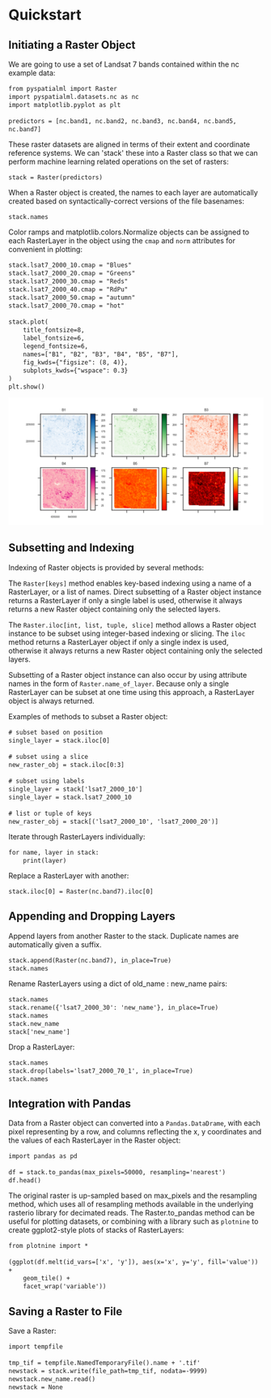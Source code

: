 # Quickstart

## Initiating a Raster Object

We are going to use a set of Landsat 7 bands contained within the nc example
data:

```
from pyspatialml import Raster
import pyspatialml.datasets.nc as nc
import matplotlib.pyplot as plt

predictors = [nc.band1, nc.band2, nc.band3, nc.band4, nc.band5, nc.band7]
```

These raster datasets are aligned in terms of their extent and coordinate
reference systems. We can 'stack' these into a Raster class so that we can
perform machine learning related operations on the set of rasters:

```
stack = Raster(predictors)
```

When a Raster object is created, the names to each layer are automatically
created based on syntactically-correct versions of the file basenames:

```
stack.names
```

Color ramps and matplotlib.colors.Normalize objects can be assigned to each
RasterLayer in the object using the `cmap` and `norm` attributes for
convenient in plotting:

```
stack.lsat7_2000_10.cmap = "Blues"
stack.lsat7_2000_20.cmap = "Greens"
stack.lsat7_2000_30.cmap = "Reds"
stack.lsat7_2000_40.cmap = "RdPu"
stack.lsat7_2000_50.cmap = "autumn"
stack.lsat7_2000_70.cmap = "hot"

stack.plot(
    title_fontsize=8,
    label_fontsize=6,
    legend_fontsize=6,
    names=["B1", "B2", "B3", "B4", "B5", "B7"],
    fig_kwds={"figsize": (8, 4)},
    subplots_kwds={"wspace": 0.3}
)
plt.show()
```

![Raster of stacked nc data](nc_stack.png)

## Subsetting and Indexing

Indexing of Raster objects is provided by several methods:

The ``Raster[keys]`` method enables key-based indexing using a name of a
RasterLayer, or a list of names. Direct subsetting of a Raster object instance
returns a RasterLayer if only a single label is used, otherwise it always
returns a new Raster object containing only the selected layers.

The ``Raster.iloc[int, list, tuple, slice]`` method allows a Raster object
instance to be subset using integer-based indexing or slicing. The ``iloc``
method returns a RasterLayer object if only a single index is used, otherwise
it always returns a new Raster object containing only the selected layers.

Subsetting of a Raster object instance can also occur by using attribute names
in the form of ``Raster.name_of_layer``. Because only a single RasterLayer can
be subset at one time using this approach, a RasterLayer object is always
returned.

Examples of methods to subset a Raster object:

```
# subset based on position
single_layer = stack.iloc[0]

# subset using a slice
new_raster_obj = stack.iloc[0:3]

# subset using labels
single_layer = stack['lsat7_2000_10']
single_layer = stack.lsat7_2000_10

# list or tuple of keys
new_raster_obj = stack[('lsat7_2000_10', 'lsat7_2000_20')]
```

Iterate through RasterLayers individually:

```
for name, layer in stack:
    print(layer)
```

Replace a RasterLayer with another:

```
stack.iloc[0] = Raster(nc.band7).iloc[0]
```

## Appending and Dropping Layers

Append layers from another Raster to the stack. Duplicate names are
automatically given a suffix.

```
stack.append(Raster(nc.band7), in_place=True)
stack.names
```

Rename RasterLayers using a dict of old_name : new_name pairs:

```
stack.names
stack.rename({'lsat7_2000_30': 'new_name'}, in_place=True)
stack.names
stack.new_name
stack['new_name']
```

Drop a RasterLayer:

```
stack.names
stack.drop(labels='lsat7_2000_70_1', in_place=True)
stack.names
```

## Integration with Pandas

Data from a Raster object can converted into a `Pandas.DataDrame`, with each
pixel representing by a row, and columns reflecting the x, y coordinates and
the values of each RasterLayer in the Raster object:

```
import pandas as pd

df = stack.to_pandas(max_pixels=50000, resampling='nearest')
df.head()
```

The original raster is up-sampled based on max_pixels and the resampling
method, which uses all of resampling methods available in the underlying
rasterio library for decimated reads. The Raster.to_pandas method can be useful
for plotting datasets, or combining with a library such as ``plotnine`` to
create ggplot2-style plots of stacks of RasterLayers:

```
from plotnine import *

(ggplot(df.melt(id_vars=['x', 'y']), aes(x='x', y='y', fill='value')) +
    geom_tile() +
    facet_wrap('variable'))
```

## Saving a Raster to File

Save a Raster:

```
import tempfile

tmp_tif = tempfile.NamedTemporaryFile().name + '.tif'
newstack = stack.write(file_path=tmp_tif, nodata=-9999)
newstack.new_name.read()
newstack = None
```
